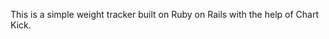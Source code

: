 This is a simple weight tracker built on Ruby on Rails with the help of Chart Kick. 



<!-- ![Alt text](/relative/path/to/img.jpg?raw=true "Optional Title") -->